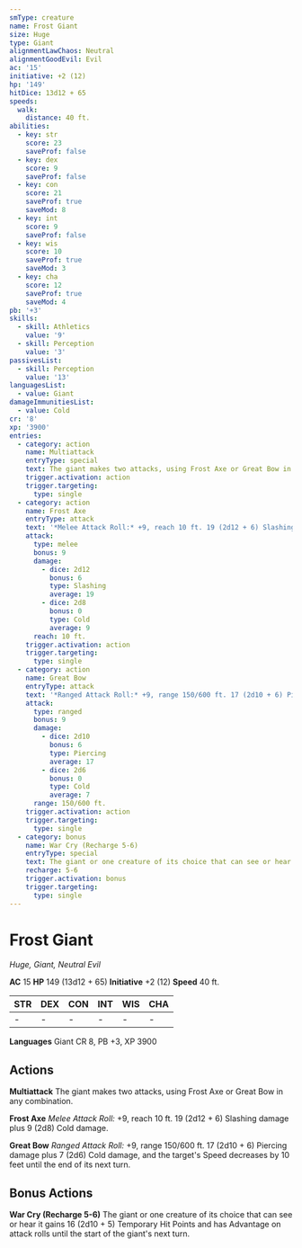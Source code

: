 ```yaml
---
smType: creature
name: Frost Giant
size: Huge
type: Giant
alignmentLawChaos: Neutral
alignmentGoodEvil: Evil
ac: '15'
initiative: +2 (12)
hp: '149'
hitDice: 13d12 + 65
speeds:
  walk:
    distance: 40 ft.
abilities:
  - key: str
    score: 23
    saveProf: false
  - key: dex
    score: 9
    saveProf: false
  - key: con
    score: 21
    saveProf: true
    saveMod: 8
  - key: int
    score: 9
    saveProf: false
  - key: wis
    score: 10
    saveProf: true
    saveMod: 3
  - key: cha
    score: 12
    saveProf: true
    saveMod: 4
pb: '+3'
skills:
  - skill: Athletics
    value: '9'
  - skill: Perception
    value: '3'
passivesList:
  - skill: Perception
    value: '13'
languagesList:
  - value: Giant
damageImmunitiesList:
  - value: Cold
cr: '8'
xp: '3900'
entries:
  - category: action
    name: Multiattack
    entryType: special
    text: The giant makes two attacks, using Frost Axe or Great Bow in any combination.
    trigger.activation: action
    trigger.targeting:
      type: single
  - category: action
    name: Frost Axe
    entryType: attack
    text: '*Melee Attack Roll:* +9, reach 10 ft. 19 (2d12 + 6) Slashing damage plus 9 (2d8) Cold damage.'
    attack:
      type: melee
      bonus: 9
      damage:
        - dice: 2d12
          bonus: 6
          type: Slashing
          average: 19
        - dice: 2d8
          bonus: 0
          type: Cold
          average: 9
      reach: 10 ft.
    trigger.activation: action
    trigger.targeting:
      type: single
  - category: action
    name: Great Bow
    entryType: attack
    text: '*Ranged Attack Roll:* +9, range 150/600 ft. 17 (2d10 + 6) Piercing damage plus 7 (2d6) Cold damage, and the target''s Speed decreases by 10 feet until the end of its next turn.'
    attack:
      type: ranged
      bonus: 9
      damage:
        - dice: 2d10
          bonus: 6
          type: Piercing
          average: 17
        - dice: 2d6
          bonus: 0
          type: Cold
          average: 7
      range: 150/600 ft.
    trigger.activation: action
    trigger.targeting:
      type: single
  - category: bonus
    name: War Cry (Recharge 5-6)
    entryType: special
    text: The giant or one creature of its choice that can see or hear it gains 16 (2d10 + 5) Temporary Hit Points and has Advantage on attack rolls until the start of the giant's next turn.
    recharge: 5-6
    trigger.activation: bonus
    trigger.targeting:
      type: single
---
```


# Frost Giant
*Huge, Giant, Neutral Evil*

**AC** 15
**HP** 149 (13d12 + 65)
**Initiative** +2 (12)
**Speed** 40 ft.

| STR | DEX | CON | INT | WIS | CHA |
| --- | --- | --- | --- | --- | --- |
| - | - | - | - | - | - |

**Languages** Giant
CR 8, PB +3, XP 3900

## Actions

**Multiattack**
The giant makes two attacks, using Frost Axe or Great Bow in any combination.

**Frost Axe**
*Melee Attack Roll:* +9, reach 10 ft. 19 (2d12 + 6) Slashing damage plus 9 (2d8) Cold damage.

**Great Bow**
*Ranged Attack Roll:* +9, range 150/600 ft. 17 (2d10 + 6) Piercing damage plus 7 (2d6) Cold damage, and the target's Speed decreases by 10 feet until the end of its next turn.

## Bonus Actions

**War Cry (Recharge 5-6)**
The giant or one creature of its choice that can see or hear it gains 16 (2d10 + 5) Temporary Hit Points and has Advantage on attack rolls until the start of the giant's next turn.
